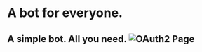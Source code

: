 # A bot for everyone.

## A simple bot. All you need. ![](https://discordlabo.github.io/sky-bot/sky-bot-oauth2-admin.png "OAuth2 Page")
